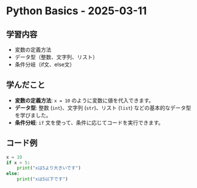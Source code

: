# Python Basics - 2025-03-11

## 学習内容
- 変数の定義方法
- データ型（整数、文字列、リスト）
- 条件分岐（if文、else文）

## 学んだこと
- **変数の定義方法**: `x = 10` のように変数に値を代入できます。
- **データ型**: 整数 (`int`)、文字列 (`str`)、リスト (`list`) などの基本的なデータ型を学びました。
- **条件分岐**: `if` 文を使って、条件に応じてコードを実行できます。

## コード例

```python
x = 10
if x > 5:
    print("xは5より大きいです")
else:
    print("xは5以下です")